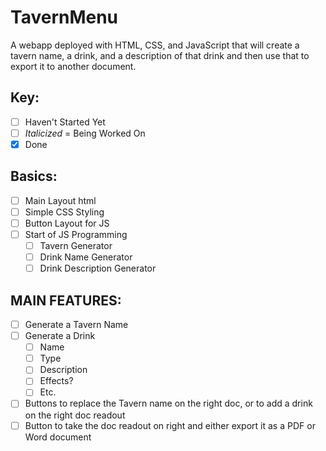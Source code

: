 # TavernMenu
A webapp deployed with HTML, CSS, and JavaScript that will create a tavern name, a drink, and a description of that drink and then use that to export it to another document.

## Key:
  - [ ] Haven't Started Yet
  - [ ] *Italicized* = Being Worked On
  - [X] Done

## Basics:
- [ ] Main Layout html
- [ ] Simple CSS Styling
- [ ] Button Layout for JS
- [ ] Start of JS Programming
  * [ ] Tavern Generator
  * [ ] Drink Name Generator
  * [ ] Drink Description Generator

## MAIN FEATURES:
- [ ] Generate a Tavern Name
- [ ] Generate a Drink
  * [ ] Name
  * [ ] Type
  * [ ] Description
  * [ ] Effects?
  * [ ] Etc.
- [ ] Buttons to replace the Tavern name on the right doc, or to add a drink on the right doc readout
- [ ] Button to take the doc readout on right and either export it as a PDF or Word document
